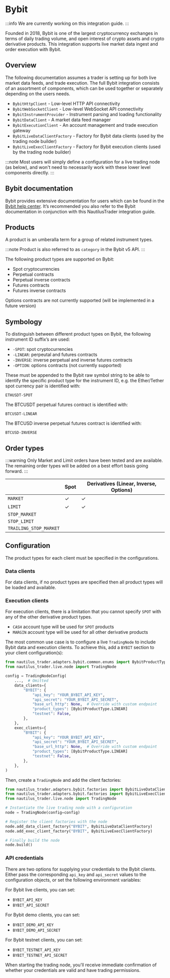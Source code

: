 # Bybit

:::info
We are currently working on this integration guide.
:::

Founded in 2018, Bybit is one of the largest cryptocurrency exchanges in terms
of daily trading volume, and open interest of crypto assets and crypto
derivative products. This integration supports live market data ingest and order
execution with Bybit.

## Overview

The following documentation assumes a trader is setting up for both live market
data feeds, and trade execution. The full Bybit integration consists of an assortment of components,
which can be used together or separately depending on the users needs.

- `BybitHttpClient` - Low-level HTTP API connectivity
- `BybitWebSocketClient` - Low-level WebSocket API connectivity
- `BybitInstrumentProvider` - Instrument parsing and loading functionality
- `BybitDataClient` - A market data feed manager
- `BybitExecutionClient` - An account management and trade execution gateway
- `BybitLiveDataClientFactory` - Factory for Bybit data clients (used by the trading node builder)
- `BybitLiveExecClientFactory` - Factory for Bybit execution clients (used by the trading node builder)

:::note
Most users will simply define a configuration for a live trading node (as below),
and won't need to necessarily work with these lower level components directly.
:::

## Bybit documentation

Bybit provides extensive documentation for users which can be found in the [Bybit help center](https://www.bybit.com/en/help-center).
It’s recommended you also refer to the Bybit documentation in conjunction with this NautilusTrader integration guide.

## Products

A product is an umberalla term for a group of related instrument types.

:::note
Product is also referred to as `category` in the Bybit v5 API.
:::

The following product types are supported on Bybit:

- Spot cryptocurrencies
- Perpetual contracts
- Perpetual inverse contracts
- Futures contracts
- Futures inverse contracts

Options contracts are not currently supported (will be implemented in a future version)

## Symbology

To distinguish between different product types on Bybit, the following instrument ID suffix’s are used:

- `-SPOT`: spot cryptocurrencies
- `-LINEAR`: perpeutal and futures contracts
- `-INVERSE`: inverse perpetual and inverse futures contracts
- `-OPTION`: options contracts (not currently supported)

These must be appended to the Bybit raw symbol string to be able to identify the specific
product type for the instrument ID, e.g. the Ether/Tether spot currency pair is identified with:

`ETHUSDT-SPOT`

The BTCUSDT perpetual futures contract is identified with:

`BTCUSDT-LINEAR`

The BTCUSD inverse perpetual futures contract is identified with:

`BTCUSD-INVERSE`

## Order types

:::warning
Only Market and Limit orders have been tested and are available.
The remaining order types will be added on a best effort basis going forward.
:::

|                        | Spot                 | Derivatives (Linear, Inverse, Options)  |
|------------------------|----------------------|-----------------------------------------|
| `MARKET`               | ✓                    | ✓                                       |
| `LIMIT`                | ✓                    | ✓                                       |
| `STOP_MARKET`          |                      |                                         |
| `STOP_LIMIT`           |                      |                                         |
| `TRAILING_STOP_MARKET` |                      |                                         |

## Configuration

The product types for each client must be specified in the configurations.

### Data clients

For data clients, if no product types are specified then all product types will
be loaded and available.

### Execution clients

For execution clients, there is a limitation that
you cannot specify `SPOT` with any of the other derivative product types.

- `CASH` account type will be used for `SPOT` products
- `MARGIN` account type will be used for all other derivative products

The most common use case is to configure a live `TradingNode` to include Bybit
data and execution clients. To achieve this, add a `BYBIT` section to your client
configuration(s):

```python
from nautilus_trader.adapters.bybit.common.enums import BybitProductType
from nautilus_trader.live.node import TradingNode

config = TradingNodeConfig(
    ...,  # Omitted
    data_clients={
        "BYBIT": {
            "api_key": "YOUR_BYBIT_API_KEY",
            "api_secret": "YOUR_BYBIT_API_SECRET",
            "base_url_http": None,  # Override with custom endpoint
            "product_types": [BybitProductType.LINEAR]
            "testnet": False,
        },
    },
    exec_clients={
        "BYBIT": {
            "api_key": "YOUR_BYBIT_API_KEY",
            "api_secret": "YOUR_BYBIT_API_SECRET",
            "base_url_http": None,  # Override with custom endpoint
            "product_types": [BybitProductType.LINEAR]
            "testnet": False,
        },
    },
)
```

Then, create a `TradingNode` and add the client factories:

```python
from nautilus_trader.adapters.bybit.factories import BybitLiveDataClientFactory
from nautilus_trader.adapters.bybit.factories import BybitLiveExecClientFactory
from nautilus_trader.live.node import TradingNode

# Instantiate the live trading node with a configuration
node = TradingNode(config=config)

# Register the client factories with the node
node.add_data_client_factory("BYBIT", BybitLiveDataClientFactory)
node.add_exec_client_factory("BYBIT", BybitLiveExecClientFactory)

# Finally build the node
node.build()
```

### API credentials

There are two options for supplying your credentials to the Bybit clients.
Either pass the corresponding `api_key` and `api_secret` values to the configuration objects, or
set the following environment variables:

For Bybit live clients, you can set:
- `BYBIT_API_KEY`
- `BYBIT_API_SECRET`

For Bybit demo clients, you can set:
- `BYBIT_DEMO_API_KEY`
- `BYBIT_DEMO_API_SECRET`

For Bybit testnet clients, you can set:
- `BYBIT_TESTNET_API_KEY`
- `BYBIT_TESTNET_API_SECRET`

When starting the trading node, you'll receive immediate confirmation of whether your
credentials are valid and have trading permissions.
